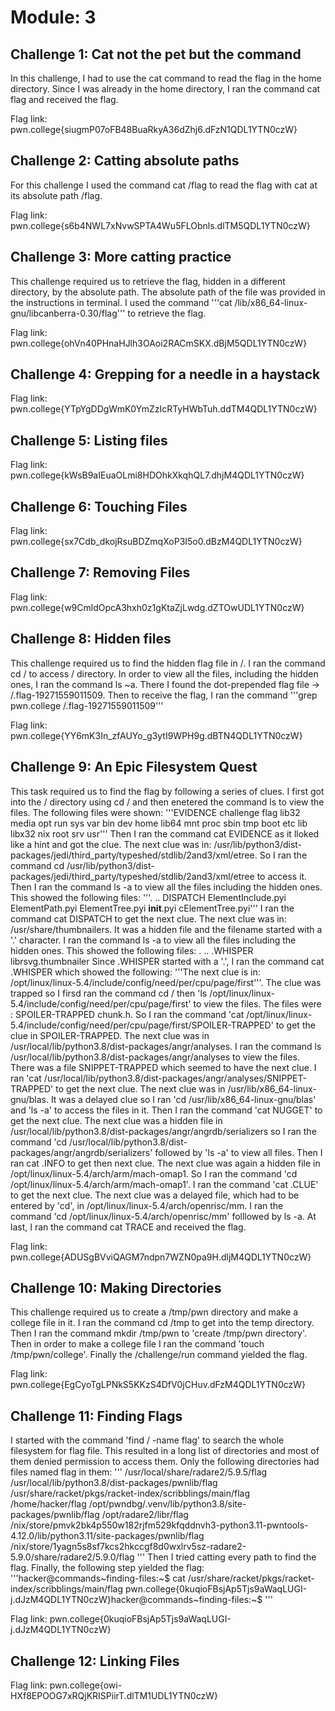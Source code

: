# Module: 3
## Challenge 1: Cat not the pet but the command
In this challenge, I had to use the cat command to read the flag in the home directory. Since I was already in the home directory, I ran the command cat flag and received the flag.

Flag link: pwn.college{siugmP07oFB48BuaRkyA36dZhj6.dFzN1QDL1YTN0czW}
## Challenge 2: Catting absolute paths
For this challenge I used the command cat /flag to read the flag with cat at its absolute path /flag.

Flag link: pwn.college{s6b4NWL7xNvwSPTA4Wu5FLObnls.dlTM5QDL1YTN0czW}
## Challenge 3: More catting practice
This challenge required us to retrieve the flag, hidden in a different directory, by the absolute path. The absolute path of the file was provided in the instructions in terminal. I used the command 
'''cat /lib/x86_64-linux-gnu/libcanberra-0.30/flag''' 
to retrieve the flag.

Flag link: pwn.college{ohVn40PHnaHJlh3OAoi2RACmSKX.dBjM5QDL1YTN0czW}
## Challenge 4: Grepping for a needle in a haystack

Flag link: pwn.college{YTpYgDDgWmK0YmZzIcRTyHWbTuh.ddTM4QDL1YTN0czW}
## Challenge 5: Listing files

Flag link: pwn.college{kWsB9aIEuaOLmi8HDOhkXkqhQL7.dhjM4QDL1YTN0czW}
## Challenge 6:  Touching Files

Flag link: pwn.college{sx7Cdb_dkojRsuBDZmqXoP3I5o0.dBzM4QDL1YTN0czW}
## Challenge 7: Removing Files

Flag link: pwn.college{w9CmldOpcA3hxh0z1gKtaZjLwdg.dZTOwUDL1YTN0czW}
## Challenge 8: Hidden files
This challenge required us to find the hidden flag file in /. I ran the command cd / to access / directory. In order to view all the files, including the hidden ones, I ran the command ls ~a. There I found the dot-prepended flag file -> /.flag-19271559011509. Then to receive the flag, I ran the command 
'''grep pwn.college /.flag-19271559011509'''

Flag link: pwn.college{YY6mK3In_zfAUYo_g3ytI9WPH9g.dBTN4QDL1YTN0czW}
## Challenge 9: An Epic Filesystem Quest
This task required us to find the flag by following a series of clues. I first got into the / directory using cd / and then enetered the command ls to view the files. The following files were shown: 
'''EVIDENCE  challenge  flag  lib32   media  opt   run   sys  var
bin       dev        home  lib64   mnt    proc  sbin  tmp
boot      etc        lib   libx32  nix    root  srv   usr'''
Then I ran the command cat EVIDENCE as it lloked like a hint and got the clue. The next clue was in: /usr/lib/python3/dist-packages/jedi/third_party/typeshed/stdlib/2and3/xml/etree. So I ran the command cd /usr/lib/python3/dist-packages/jedi/third_party/typeshed/stdlib/2and3/xml/etree to access it. Then I ran the command ls -a to view all the files including the hidden ones. This showed the following files:
'''.  ..  DISPATCH  ElementInclude.pyi  ElementPath.pyi  ElementTree.pyi  __init__.pyi  cElementTree.pyi'''
I ran the command cat  DISPATCH to get the next clue. The next clue was in: /usr/share/thumbnailers. It was a hidden file and the filename started with a '.' character. I ran the command ls -a to view all the files including the hidden ones. This showed the following files: .  ..  .WHISPER  librsvg.thumbnailer
Since .WHISPER started with a '.', I ran the command cat .WHISPER which showed the following: 
'''The next clue is in: /opt/linux/linux-5.4/include/config/need/per/cpu/page/first'''. The clue was trapped so I firsd ran the command cd / then 'ls /opt/linux/linux-5.4/include/config/need/per/cpu/page/first'
to view the files. The files were : SPOILER-TRAPPED  chunk.h. So I ran the command 'cat /opt/linux/linux-5.4/include/config/need/per/cpu/page/first/SPOILER-TRAPPED' to get the clue in SPOILER-TRAPPED. The next clue was in  /usr/local/lib/python3.8/dist-packages/angr/analyses. I ran the command ls /usr/local/lib/python3.8/dist-packages/angr/analyses to view the files. There was a file SNIPPET-TRAPPED which seemed to have the next clue. I ran 'cat /usr/local/lib/python3.8/dist-packages/angr/analyses/SNIPPET-TRAPPED' to get the next clue. The next clue was in /usr/lib/x86_64-linux-gnu/blas. It was a delayed clue so I ran 'cd /usr/lib/x86_64-linux-gnu/blas' and 'ls -a' to access the files in it. Then I ran the command 'cat  NUGGET' to get the next clue. The next clue was a hidden file in /usr/local/lib/python3.8/dist-packages/angr/angrdb/serializers so I ran the command 'cd /usr/local/lib/python3.8/dist-packages/angr/angrdb/serializers' followed by 'ls -a' to view all files. Then I ran cat .INFO to get then next clue. The next clue was again a hidden file in /opt/linux/linux-5.4/arch/arm/mach-omap1. So I ran the command 'cd /opt/linux/linux-5.4/arch/arm/mach-omap1'. I ran the command 'cat .CLUE' to get the next clue. The next clue was a delayed file, which had to be entered by 'cd', in /opt/linux/linux-5.4/arch/openrisc/mm. I ran the command  'cd  /opt/linux/linux-5.4/arch/openrisc/mm' folllowed by  ls -a. At last, I ran the command cat TRACE and received the flag.

Flag link: pwn.college{ADUSgBVviQAGM7ndpn7WZN0pa9H.dljM4QDL1YTN0czW}
## Challenge 10: Making Directories
This challenge required us to create a /tmp/pwn directory and make a college file in it. I ran the command cd /tmp to get into the temp directory. Then I ran the command mkdir /tmp/pwn to 'create /tmp/pwn directory'. Then in order to make a college file I ran the command 'touch /tmp/pwn/college'. Finally the /challenge/run command yielded the flag.

Flag link: pwn.college{EgCyoTgLPNkS5KKzS4DfV0jCHuv.dFzM4QDL1YTN0czW}
## Challenge 11: Finding Flags
I started with the command  'find / -name flag' to search the whole filesystem for flag file. This resulted in a long list of directories and most of them denied permission to access them. Only the following directories had files named flag in them: 
'''
/usr/local/share/radare2/5.9.5/flag
/usr/local/lib/python3.8/dist-packages/pwnlib/flag
/usr/share/racket/pkgs/racket-index/scribblings/main/flag
/home/hacker/flag
/opt/pwndbg/.venv/lib/python3.8/site-packages/pwnlib/flag
/opt/radare2/libr/flag
/nix/store/pmvk2bk4p550w182rjfm529kfqddnvh3-python3.11-pwntools-4.12.0/lib/python3.11/site-packages/pwnlib/flag
/nix/store/1yagn5s8sf7kcs2hkccgf8d0wxlrv5sz-radare2-5.9.0/share/radare2/5.9.0/flag
'''
Then I tried catting every path to find the flag. Finally, the following step yielded the flag:
'''hacker@commands~finding-files:~$  cat /usr/share/racket/pkgs/racket-index/scribblings/main/flag
pwn.college{0kuqioFBsjAp5Tjs9aWaqLUGI-j.dJzM4QDL1YTN0czW}hacker@commands~finding-files:~$ '''

Flag link: pwn.college{0kuqioFBsjAp5Tjs9aWaqLUGI-j.dJzM4QDL1YTN0czW}
## Challenge 12: Linking Files

Flag link: pwn.college{owi-HXf8EPOOG7xRQjKRISPiirT.dlTM1UDL1YTN0czW}
